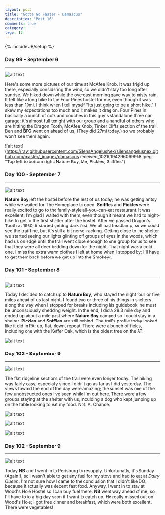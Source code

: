 ```yaml
---
layout: post
title: "Gotta Go Faster - Damascus"
description: "Post 16"
comments: true
category:
tags: []
---
```

{% include JB/setup %}

### Day 99 - September 6
---

![alt text](https://raw.githubusercontent.com/SilensAngelusNex/silensangelusnex.github.com/master/_images/damascus/received_10210194296069958.jpeg "McAfee Knob")

Here's some more pictures of our time at McAfee Knob. It was frigid up there, especially considering the wind, so we didn't stay too long after sunrise. We hiked down while the overcast morning gave way to misty rain. It felt like a long hike to the Four Pines hostel for me, even though it was less than 10mi. I think when I tell myself "Its just going to be a short hike," I skew my expectations too much and it makes it drag on. Four Pines in basically a bunch of cots and couches in this guy's standalone three car garage; it's almost full tonight with our group and a handful of others who are hitting the Dragon Tooth, McAfee Knob, Tinker Cliffs section of the trail. Ben and **BFG** went on ahead of us, (They did 27mi today.) so we probably won't see them again.

![alt text](https://raw.githubusercontent.com/SilensAngelusNex/silensangelusnex.github.com/master/_images/damascus received_10210194296069958.jpeg "Top left to bottom right: Nature Boy, Me, Pickles, Sniffles")


### Day 100 - September 7
---

![alt text](https://raw.githubusercontent.com/SilensAngelusNex/silensangelusnex.github.com/master/_images/damascus/20170907_190130.jpg "View from Dragon's Tooth")

**Nature Boy** left the hostel before the rest of us today; he was getting antsy while we waited for The Homeplace to open. **Sniffles** and **Pickles** were really excited to go to the family-style all-you-can-eat restaurant. It was excellent; I'm glad I waited with them, even though it meant we had to night-hike to get to the first shelter after the hostel. After we passed Dragon's Tooth at 1930, it started getting dark fast. We all had headlamp, so we could see the trail fine, but it's still a bit nerve-racking. Getting close to the shelter we started seeing our lights glinting off groups of eyes in the woods, which had us on edge until the trail went close enough to one group for us to see that they were all deer bedding down for the night. That night was a cold one. I miss the extra warm clothes I left at home when I stopped by; I'll have to get them back before we get up into the Smokeys.

### Day 101 - September 8
---

![alt text](https://raw.githubusercontent.com/SilensAngelusNex/silensangelusnex.github.com/master/_images/damascus/20170908_150506.jpg "Fields")

Today I decided to catch up to **Nature Boy**, who stayed the night four or five miles ahead of us last night. I found two or three of his things in shelters along the way when I stopped for breaks including his guidebook; he must be unconsciously shedding weight. In the end, I did a 28.3 mile day and ended up about a mile past where **Nature Boy** camped so I could stay in a shelter. **Pickles** and **Sniffles** are still behind. The trail's profile today looked like it did in PA: up, flat, down, repeat. There were a bunch of fields, including one with the Keffer Oak, which is the oldest tree on the AT.

![alt text](https://raw.githubusercontent.com/SilensAngelusNex/silensangelusnex.github.com/master/_images/damascus/20170908_144431.jpg "Keffer Oak")

### Day 102 - September 9
---

![alt text](https://raw.githubusercontent.com/SilensAngelusNex/silensangelusnex.github.com/master/_images/damascus/20170909_103441.jpg "View from Wind Rock")

The flat ridgeline sections of the trail were even longer today. The hiking was fairly easy, especially since I didn't go as far as I did yesterday. The views toward the end of the day were amazing; the sunset was one of the few unobstructed ones I've seen while I'm out here. There were a few groups staying at the shelter with us, inculding a dog who kept jumping up on the table looking to eat my food. Not. A. Chance.

![alt text](https://raw.githubusercontent.com/SilensAngelusNex/silensangelusnex.github.com/master/_images/damascus/20170909_182635.jpg "Powerline Slash View")

![alt text](https://raw.githubusercontent.com/SilensAngelusNex/silensangelusnex.github.com/master/_images/damascus/20170909_184019.jpg "View up to Rice Field Shelter")

![alt text](https://raw.githubusercontent.com/SilensAngelusNex/silensangelusnex.github.com/master/_images/damascus/received_10210194296669973.jpeg "Sunset at Rice Field Shelter")

### Day 102 - September 9
---

![alt text](https://raw.githubusercontent.com/SilensAngelusNex/silensangelusnex.github.com/master/_images/damascus/20170910_162335.jpg "View near Doc's Knob")

Today **NB** and I went in to Perisburg to resupply. Unfortunatly, it's Sunday (Again!), so I wasn't able to get any fuel for my stove and had to eat at *Dairy Queen*. I'm not sure how I came to the conclusion that I didn't like DQ, because it actually was decent fast food. Anyway, I went in to stay at Wood's Hole Hostel so I can buy fuel there. **NB** went way ahead of me, so I'll have to to a big day soon if I want to catch up. He really missed out on Wood's Hole; I got free dinner and breakfast, which were both excellent. There were vegetables!
